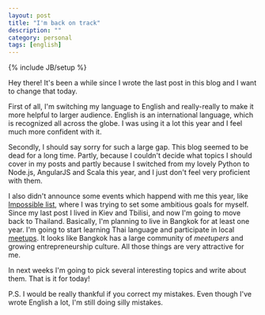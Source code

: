 ```yaml
---
layout: post
title: "I'm back on track"
description: ""
category: personal
tags: [english]
---
```

{% include JB/setup %}

Hey there! It's been a while since I wrote the last post in this blog and I want to change that today. 

First of all, I'm switching my language to English and really-really to make it more helpful to larger audience. English is an international language, which is recognized all across the globe. I was using it a lot this year and I feel much more confident with it.

Secondly, I should say sorry for such a large gap. This blog seemed to be dead for a long time. Partly, because I couldn't decide what topics I should cover in my posts and partly because I switched from my lovely Python to Node.js, AngularJS and Scala this year, and I just don't feel very proficient with them.

I also didn't announce some events which happend with me this year, like [Impossible list](/impossible_list.html), where I was trying to set some ambitious goals for myself. Since my last post I lived in Kiev and Tbilisi, and now I'm going to move back to Thailand. Basically, I'm planning to live in Bangkok for at least one year. I'm going to start learning Thai language and participate in local [meetups](http://www.meetup.com/find/events/?allMeetups=true&radius=100&userFreeform=Bangkok%2C+Thailand&mcId=c1038505&eventFilter=all). It looks like Bangkok has a large community of *meetupers* and growing entrepreneurship culture. All those things are very attractive for me.

In next weeks I'm going to pick several interesting topics and write about them. That is it for today!

P.S. I would be really thankful if you correct my mistakes. Even though I've wrote English a lot, I'm still doing silly mistakes.